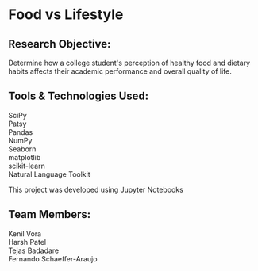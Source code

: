# Food vs Lifestyle

## Research Objective:

Determine how a college student's perception of healthy food and dietary habits affects their academic performance and overall quality of life.


## Tools & Technologies Used:

SciPy <br>
Patsy <br>
Pandas <br>
NumPy <br>
Seaborn <br>
matplotlib <br>
scikit-learn <br>
Natural Language Toolkit <br>

This project was developed using Jupyter Notebooks <br>


## Team Members:

Kenil Vora <br>
Harsh Patel <br>
Tejas Badadare <br>
Fernando Schaeffer-Araujo <br>